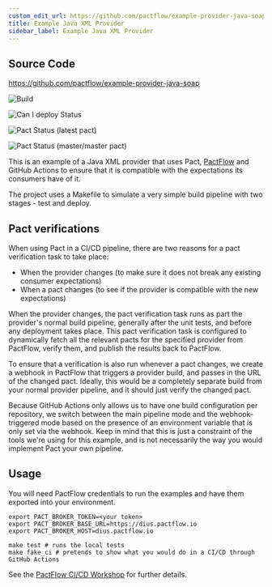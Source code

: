 ```yaml
---
custom_edit_url: https://github.com/pactflow/example-provider-java-soap/edit/master/README.md
title: Example Java XML Provider
sidebar_label: Example Java XML Provider
---
```


<!-- This file has been synced from the pactflow/example-provider-java-soap repository. Please do not edit it directly. The URL of the source file can be found in the custom_edit_url value above -->

## Source Code

https://github.com/pactflow/example-provider-java-soap


![Build](https://github.com/pactflow/example-provider-java-soap/workflows/Build/badge.svg)

![Can I deploy Status](https://testdemo.pactflow.io/pacticipants/pactflow-example-provider-java-soap/branches/master/latest-version/can-i-deploy/to-environment/production/badge)

![Pact Status](https://testdemo.pactflow.io/pacts/provider/pactflow-example-provider-java-soap/consumer/pactflow-example-consumer-java-soap/latest/badge) (latest pact)

![Pact Status](https://testdemo.pactflow.io/pacts/provider/pactflow-example-provider-java-soap/consumer/pactflow-example-consumer-java-soap/latest/master/badge) (master/master pact)


This is an example of a Java XML provider that uses Pact, [PactFlow](https://pactflow.io) and GitHub Actions to ensure that it is compatible with the expectations its consumers have of it.

The project uses a Makefile to simulate a very simple build pipeline with two stages - test and deploy.

## Pact verifications

When using Pact in a CI/CD pipeline, there are two reasons for a pact verification task to take place:

   * When the provider changes (to make sure it does not break any existing consumer expectations)
   * When a pact changes (to see if the provider is compatible with the new expectations)

When the provider changes, the pact verification task runs as part the provider's normal build pipeline, generally after the unit tests, and before any deployment takes place. This pact verification task is configured to dynamically fetch all the relevant pacts for the specified provider from PactFlow, verify them, and publish the results back to PactFlow.

To ensure that a verification is also run whenever a pact changes, we create a webhook in PactFlow that triggers a provider build, and passes in the URL of the changed pact. Ideally, this would be a completely separate build from your normal provider pipeline, and it should just verify the changed pact.

Because GitHub Actions only allows us to have one build configuration per repository, we switch between the main pipeline mode and the webhook-triggered mode based on the presence of an environment variable that is only set via the webhook. Keep in mind that this is just a constraint of the tools we're using for this example, and is not necessarily the way you would implement Pact your own pipeline.

## Usage

You will need PactFlow credentials to run the examples and have them exported into your environment.

```
export PACT_BROKER_TOKEN=<your token>
export PACT_BROKER_BASE_URL=https://dius.pactflow.io
export PACT_BROKER_HOST=dius.pactflow.io

make test # runs the local tests
make fake_ci # pretends to show what you would do in a CI/CD through GitHub Actions
```

See the [PactFlow CI/CD Workshop](https://github.com/pactflow/ci-cd-workshop) for further details.
